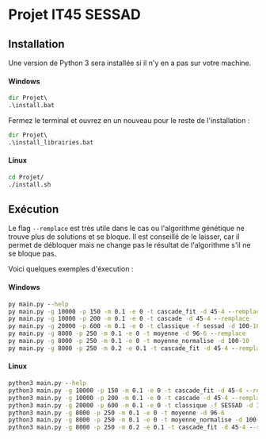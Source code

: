 # Projet IT45 SESSAD


## Installation
Une version de Python 3 sera installée si il n'y en a pas sur votre machine.
#### Windows
```bat
dir Projet\
.\install.bat
```
Fermez le terminal et ouvrez en un nouveau pour le reste de l'installation :
```bat
dir Projet\
.\install_librairies.bat
```

#### Linux
```sh
cd Projet/
./install.sh
```

## Exécution
Le flag ```--remplace``` est très utile dans le cas ou l'algorithme génétique ne trouve plus de solutions et se bloque.
Il est conseillé de le laisser, car il permet de débloquer mais ne change pas le résultat de l'algorithme s'il ne se bloque pas.

Voici quelques exemples d'éxecution :
#### Windows
```bat
py main.py --help
py main.py -g 10000 -p 150 -m 0.1 -e 0 -t cascade_fit -d 45-4 --remplace
py main.py -g 10000 -p 200 -m 0.1 -e 0 -t cascade -d 45-4 --remplace
py main.py -g 20000 -p 600 -m 0.1 -e 0 -t classique -f sessad -d 100-10 --remplace
py main.py -g 8000 -p 250 -m 0.1 -e 0 -t moyenne -d 96-6 --remplace
py main.py -g 8000 -p 250 -m 0.1 -e 0 -t moyenne_normalise -d 100-10
py main.py -g 8000 -p 250 -m 0.2 -e 0.1 -t cascade_fit -d 45-4 --remplace
```

#### Linux
```bat
python3 main.py --help
python3 main.py -g 10000 -p 150 -m 0.1 -e 0 -t cascade_fit -d 45-4 --remplace
python3 main.py -g 10000 -p 200 -m 0.1 -e 0 -t cascade -d 45-4 --remplace
python3 main.py -g 20000 -p 600 -m 0.1 -e 0 -t classique -f SESSAD -d 100-10 --remplace
python3 main.py -g 8000 -p 250 -m 0.1 -e 0 -t moyenne -d 96-6
python3 main.py -g 8000 -p 250 -m 0.1 -e 0 -t moyenne_normalise -d 100-10
python3 main.py -g 8000 -p 250 -m 0.2 -e 0.1 -t cascade_fit -d 45-4 --remplace
```

